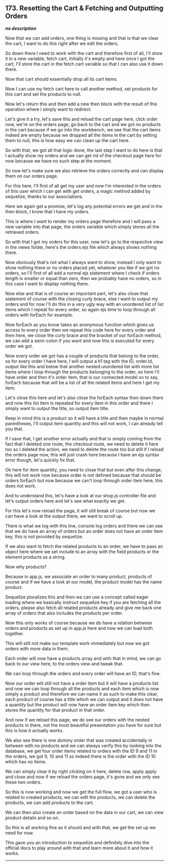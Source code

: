 ## 173. Resetting the Cart & Fetching and Outputting Orders

<strong><em>no description</em></strong>

Now that we can add orders, one thing is missing and that is that we clear the
cart, I want to do this right after we edit the orders. 

So down there I need to work with the cart and therefore first of all, I'll
store it in a new variable, fetch cart, initially it's empty and here once I got
the cart, I'll store the cart in the fetch cart variable so that I can also use
it down there. 

Now that cart should essentially drop all its cart items. 

Now I can use my fetch cart here to call another method, set products for this
cart and set the products to null. 

Now let's return this and then add a new then block with the result of this
operation where I simply want to redirect. 

Let's give it a try, let's save this and reload the cart page here, click order
now, we're on the orders page, go back to the cart and we got no products in the
cart because if we go into the workbench, we see that the cart items indeed are
empty because we dropped all the items in the cart by setting them to null, this
is how easy we can clean up the cart here. 

So with that, we got all that logic done, the last step I want to do here is
that I actually show my orders and we can get rid of the checkout page here for
now because we have no such step at the moment. 

So now let's make sure we also retrieve the orders correctly and can display
them on our orders page. 

For this here, I'll first of all get my user and now I'm interested in the
orders of this user which I can get with get orders, a magic method added by
sequelize, thanks to our associations. 

Here we again get a promise, let's log any potential errors we get and in the
then block, I know that I have my orders. 

This is where I want to render my orders page therefore and I will pass a new
variable into that page, the orders variable which simply stores all the
retrieved orders. 

So with that I got my orders for this user, now let's go to the respective view
in the views folder, here's the orders.ejs file which always shows nothing
there. 

Now obviously that's not what I always want to show, instead I only want to show
nothing there or no orders placed yet, whatever you like if we got no orders, so
I'll first of all add a normal ejs statement where I check if orders length is
smaller or equal than zero, then we probably have no orders, so in this case I
want to display nothing there. 

Now else and that is of course an important part, let's also close that
statement of course with the closing curly brace, else I want to output my
orders and for now I'll do this in a very ugly way with an unordered list of
list items which I repeat for every order, so again ejs time to loop through all
orders with forEach for example. 

Now forEach as you know takes an anonymous function which gives us access to
every order then we repeat this code here for every order and then here, we
close the curly brace and the bracket of our forEach method, we can add a
semi-colon if you want and now this is executed for every order we got. 

Now every order we got has a couple of products that belong to the order, so for
every order I have here, I will output a h1 tag with the ID, order.Id, output
like this and below that another nested unordered list with more list items
where I loop through the products belonging to the order, so here I'll have
order and then it's order item, that is our connected model so to say, forEach
because that will be a list of all the related items and here I get my item. 

Let's close this here and let's also close the forEach syntax then down there
and now this list item is repeated for every item in this order and there I
simply want to output the title, so output item title. 

Keep in mind this is a product so it will have a title and then maybe in normal
parentheses, I'll output item quantity and this will not work, I can already
tell you that. 

If I save that, I get another error actually and that is simply coming from the
fact that I deleted one route, the checkout route, we need to delete it here too
so I deleted the action, we need to delete the route too but still if I reload
the orders page now, this will just crash here because I have an ejs syntax
error though, let's quickly fix that. 

Ok here for item quantity, you need to close that but even after this change,
this will not work now because order is not defined because that should be
orders forEach but now because we can't loop through order item here, this does
not work. 

And to understand this, let's have a look at our shop.js controller file and
let's output orders here and let's see what exactly we get. 

For this let's now reload the page, it will still break of course but now we can
have a look at the output there, we want to scroll up. 

There is what we log with this line, console log orders and there we can see
that we do have an array of orders but an order does not have an order item key,
this is not provided by sequelize. 

If we also want to fetch the related products to an order, we have to pass an
object here where we set include to an array with the field products or the
element products as a string. 

Now why products? 

Because in app.js, we associate an order to many product, products of course and
if we have a look at our model, the product model has the name product. 

Sequelize pluralizes this and then we can use a concept called eager loading
where we basically instruct sequelize hey if you are fetching all the orders,
please also fetch all related products already and give me back one array of
orders that also includes the products per order. 

Now this only works of course because we do have a relation between orders and
products as set up in app.js here and now we can load both together. 

This will still not make our template work immediately but now we got orders
with more data in them. 

Each order will now have a products array and with that in mind, we can go back
to our view here, to the orders view and tweak that. 

We can loop through the orders and every order will have an ID, that's fine. 

Now our order will still not have a order item but it will have a products list
and now we can loop through all the products and each item which is now simply a
product and therefore we can name it as such to make this clear, each product of
course has a title which we can output and it does not have a quantity but the
product will now have an order item key which then stores the quantity for that
product in that order. 

And now if we reload this page, we do see our orders with the nested products in
there, not the most beautiful presentation you have for sure but this is how it
actually works. 

We also see there is one dummy order that was created accidentally in between
with no products and we can always verify this by looking into the database, we
get four order items related to orders with the ID 9 and 11 in the orders, we
got 9, 10 and 11 so indeed there is the order with the ID 10 which has no items.


We can simply clear it by right clicking on it here, delete row, apply apply and
close and now if we reload the orders page, it's gone and we only see these two
orders. 

So this is now working and now we get the full flow, we got a user who is
related to created products, we can edit the products, we can delete the
products, we can add products to the cart. 

We can then also create an order based on the data in our cart, we can view
product details and so on. 

So this is all working fine as it should and with that, we get the set up we
need for now. 

This gave you an introduction to sequelize and definitely dive into the official
docs to play around with that and learn more about it and how it works. 

---